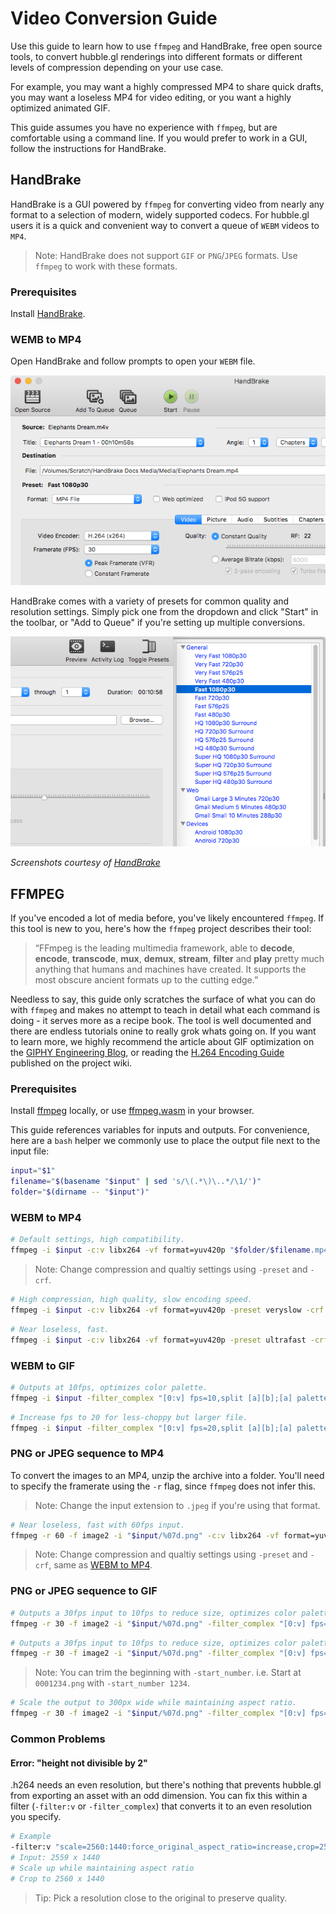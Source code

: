 # Video Conversion Guide

Use this guide to learn how to use `ffmpeg` and HandBrake, free open source tools, to convert hubble.gl renderings into different formats or different levels of compression depending on your use case.

For example, you may want a highly compressed MP4 to share quick drafts, you may want a loseless MP4 for video editing, or you want a highly optimized animated GIF. 

This guide assumes you have no experience with `ffmpeg`, but are comfortable using a command line. If you would prefer to work in a GUI, follow the instructions for HandBrake.

## HandBrake

HandBrake is a GUI powered by `ffmpeg` for converting video from nearly any format to a selection of modern, widely supported codecs. For hubble.gl users it is a quick and convenient way to convert a queue of `WEBM` videos to `MP4`. 

> Note: HandBrake does not support `GIF` or `PNG`/`JPEG` formats. Use `ffmpeg` to work with these formats.

### Prerequisites

Install [HandBrake](https://handbrake.fr/).

### WEMB to MP4

Open HandBrake and follow prompts to open your `WEBM` file. 

<img src="/images/handbrake_main.png" alt="HandBrake Main Screen" width="600px"/>


HandBrake comes with a variety of presets for common quality and resolution settings. Simply pick one from the dropdown and click "Start" in the toolbar, or "Add to Queue" if you're setting up multiple conversions.

<img src="/images/handbrake_presets.png" alt="HandBrake Presets Menu" width="600px"/>

*Screenshots courtesy of [HandBrake](https://handbrake.fr/)*

## FFMPEG

If you've encoded a lot of media before, you've likely encountered `ffmpeg`. If this tool is new to you, here's how the `ffmpeg` project describes their tool:

> “FFmpeg is the leading multimedia framework, able to **decode**, **encode**, **transcode**, **mux**, **demux**, **stream**, **filter** and **play** pretty much anything that humans and machines have created. It supports the most obscure ancient formats up to the cutting edge.”

Needless to say, this guide only scratches the surface of what you can do with `ffmpeg` and makes no attempt to teach in detail what each command is doing - it serves more as a recipe book. The tool is well documented and there are endless tutorials onine to really grok whats going on. If you want to learn more, we highly recommend the article about GIF optimization on the [GIPHY Engineering Blog](https://engineering.giphy.com/how-to-make-gifs-with-ffmpeg/), or reading the [H.264 Encoding Guide](https://trac.ffmpeg.org/wiki/Encode/H.264) published on the project wiki.

### Prerequisites

Install [ffmpeg](https://ffmpeg.org/download.html) locally, or use [ffmpeg.wasm](https://ffmpegwasm.netlify.app/) in your browser.

This guide references variables for inputs and outputs. For convenience, here are a `bash` helper we commonly use to place the output file next to the input file:

```bash
input="$1"
filename="$(basename "$input" | sed 's/\(.*\)\..*/\1/')"
folder="$(dirname -- "$input")"
```

### WEBM to MP4

```bash
# Default settings, high compatibility.
ffmpeg -i $input -c:v libx264 -vf format=yuv420p "$folder/$filename.mp4"
```

> Note: Change compression and qualtiy settings using `-preset` and `-crf`.

```bash
# High compression, high quality, slow encoding speed.
ffmpeg -i $input -c:v libx264 -vf format=yuv420p -preset veryslow -crf 17  "$folder/$filename.mp4"
```

```bash
# Near loseless, fast.
ffmpeg -i $input -c:v libx264 -vf format=yuv420p -preset ultrafast -crf 1  "$folder/$filename.mp4"
```

### WEBM to GIF

```bash
# Outputs at 10fps, optimizes color palette.
ffmpeg -i $input -filter_complex "[0:v] fps=10,split [a][b];[a] palettegen [p];[b][p] paletteuse" "$folder/$filename.gif"
```

```bash
# Increase fps to 20 for less-choppy but larger file.
ffmpeg -i $input -filter_complex "[0:v] fps=20,split [a][b];[a] palettegen [p];[b][p] paletteuse" "$folder/$filename.gif"
```

### PNG or JPEG sequence to MP4

To convert the images to an MP4, unzip the archive into a folder. You'll need to specify the framerate using the `-r` flag, since `ffmpeg` does not infer this.

> Note: Change the input extension to `.jpeg` if you're using that format. 

```bash
# Near loseless, fast with 60fps input.
ffmpeg -r 60 -f image2 -i "$input/%07d.png" -c:v libx264 -vf format=yuv420p -preset ultrafast -crf 1  "$folder/$filename.mp4"
```

> Note: Change compression and qualtiy settings using `-preset` and `-crf`, same as [WEBM to MP4](#webm-to-mp4).

### PNG or JPEG sequence to GIF

```bash
# Outputs a 30fps input to 10fps to reduce size, optimizes color palette.
ffmpeg -r 30 -f image2 -i "$input/%07d.png" -filter_complex "[0:v] fps=10,split [a][b];[a] palettegen [p];[b][p] paletteuse" "$folder/$filename.gif"
```

```bash
# Outputs a 30fps input to 10fps to reduce size, optimizes color palette.
ffmpeg -r 30 -f image2 -i "$input/%07d.png" -filter_complex "[0:v] fps=30,split [a][b];[a] palettegen [p];[b][p] paletteuse" "$folder/$filename.gif"
```

> Note: You can trim the beginning with `-start_number`. i.e. Start at `0001234.png` with `-start_number 1234`.

```bash
# Scale the output to 300px wide while maintaining aspect ratio.
ffmpeg -r 30 -f image2 -i "$input/%07d.png" -filter_complex "[0:v] fps=10,scale=300:-1,split [a][b];[a] palettegen [p];[b][p] paletteuse" "$folder/$filename.gif"
```

### Common Problems

#### Error: "height not divisible by 2"

.h264 needs an even resolution, but there's nothing that prevents hubble.gl from exporting an asset with an odd dimension. You can fix this within a filter (`-filter:v` or `-filter_complex`) that converts it to an even resolution you specify. 

```bash
# Example
-filter:v "scale=2560:1440:force_original_aspect_ratio=increase,crop=2560:1440"
# Input: 2559 x 1440
# Scale up while maintaining aspect ratio
# Crop to 2560 x 1440
```

> Tip: Pick a resolution close to the original to preserve quality.
